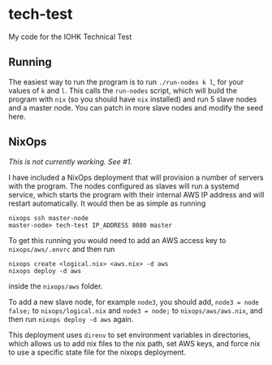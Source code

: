 # tech-test

My code for the IOHK Technical Test

## Running

The easiest way to run the program is to run `./run-nodes k l`, for your values
of `k` and `l`. This calls the `run-nodes` script, which will build the program
with `nix` (so you should have `nix` installed) and run 5 slave nodes and a
master node. You can patch in more slave nodes and modify the seed here.

## NixOps

*This is not currently working. See #1.*

I have included a NixOps deployment that will provision a number of servers with
the program. The nodes configured as slaves will run a systemd service, which
starts the program with their internal AWS IP address and will restart
automatically. It would then be as simple as running

```
nixops ssh master-node
master-node> tech-test IP_ADDRESS 8080 master
```

To get this running you would need to add an AWS access key to `nixops/aws/.envrc`
and then run

```
nixops create <logical.nix> <aws.nix> -d aws
nixops deploy -d aws
```

inside the `nixops/aws` folder.

To add a new slave node, for example `node3`, you should add, `node3 = node false;`
to `nixops/logical.nix` and `node3 = node;` to `nixops/aws/aws.nix`, and then run
`nixops deploy -d aws` again.

This deployment uses `direnv` to set environment variables in directories, which
allows us to add nix files to the nix path, set AWS keys, and force nix to use a
specific state file for the nixops deployment.
